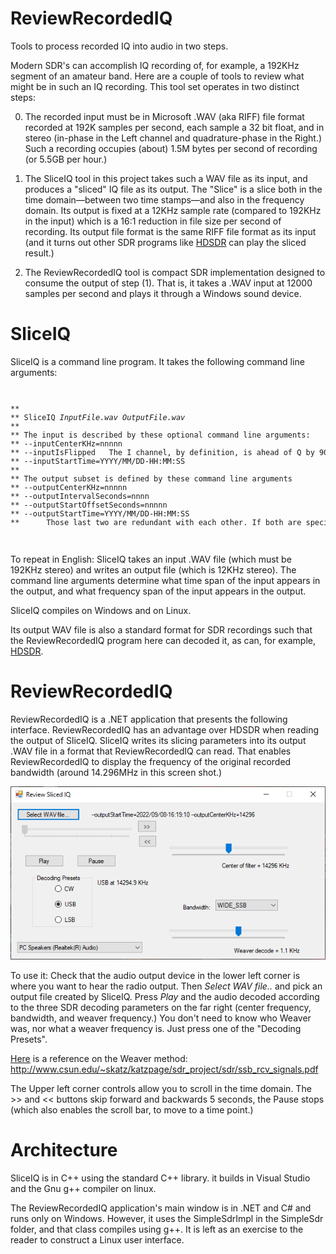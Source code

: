 # ReviewRecordedIQ
Tools to process recorded IQ into audio in two steps.

Modern SDR's can accomplish IQ recording of, for example, a 192KHz segment of an amateur band. Here
are a couple of tools to review what might be in such an IQ recording. This tool set operates in
two distinct steps:

0. The recorded input must be in Microsoft .WAV (aka RIFF) file format recorded at 192K samples per second,
each sample a 32 bit float, and in stereo (in-phase in the Left channel and quadrature-phase in the Right.)
Such a recording occupies (about) 1.5M bytes per second of recording (or 5.5GB per hour.)

1. The SliceIQ tool in this project takes such a WAV file as its input, and produces a "sliced" IQ
file as its output. The "Slice" is a slice both in the time domain&mdash;between two time stamps&mdash;and
also in the frequency domain. Its output is fixed at a 12KHz sample rate (compared to 192KHz in
the input) which is a 16:1 reduction in file size per second of recording. Its output file format is
the same RIFF file format as its input (and it turns out other SDR programs like <a href='http://hdsdr.de'>HDSDR</a> can play
the sliced result.)

2. The ReviewRecordedIQ tool is compact SDR implementation designed to consume the output of
step (1). That is, it takes a .WAV input at 12000 samples per second and plays it through a Windows sound device.

# SliceIQ
SliceIQ is a command line program. It takes the following command line arguments:

<code>
<pre>
**
** SliceIQ <i>InputFile.wav</i> <i>OutputFile.wav</i>
**
** The input is described by these optional command line arguments:
** --inputCenterKHz=nnnnn
** --inputIsFlipped   The I channel, by definition, is ahead of Q by 90 degrees, but this flips it.
** --inputStartTime=YYYY/MM/DD-HH:MM:SS
**
** The output subset is defined by these command line arguments
** --outputCenterKHz=nnnnn
** --outputIntervalSeconds=nnnn
** --outputStartOffsetSeconds=nnnnn
** --outputStartTime=YYYY/MM/DD-HH:MM:SS
**      Those last two are redundant with each other. If both are specified, outputStartOffsetSeconds is used
</pre>
</code>

To repeat in English: SliceIQ takes an input .WAV file (which must be 192KHz stereo) and writes an output file 
(which is 12KHz stereo). The command line arguments determine what time span of the input appears in the output,
and what frequency span of the input appears in the output.

SliceIQ compiles on Windows and on Linux.

Its output WAV file is also a standard format for SDR recordings such that the ReviewRecordedIQ
program here can decoded it, as can, for example, <a href='https://hdsdr.de/'>HDSDR</a>.

# ReviewRecordedIQ

ReviewRecordedIQ is a .NET application that presents the following interface. ReviewRecordedIQ
has an advantage over HDSDR when reading the output of SliceIQ. SliceIQ writes
its slicing parameters into its output .WAV file in a format that ReviewRecordedIQ can read. That
enables ReviewRecordedIQ to display the frequency of the original recorded bandwidth (around 14.296MHz
in this screen shot.) 
<p align='center'><img src='ReviewRecordedIQ.png' alt='ReviewRecordedIQ.png'/></p>

To use it:
Check that the audio output device in the lower left corner is where you want to
hear the radio output. Then <i>Select WAV file..</i> and pick an output file created by
SliceIQ. Press <i>Play</i> and the audio decoded according to the three SDR
decoding parameters on the far right (center frequency, bandwidth, and weaver
frequency.) You don't need to know who Weaver was, nor what a weaver frequency
is. Just press one of the "Decoding Presets".

<a href='http://www.csun.edu/~skatz/katzpage/sdr_project/sdr/ssb_rcv_signals.pdf'>Here</a> is a reference on the Weaver method:
<a href='http://www.csun.edu/~skatz/katzpage/sdr_project/sdr/ssb_rcv_signals.pdf'>http://www.csun.edu/~skatz/katzpage/sdr_project/sdr/ssb_rcv_signals.pdf</a>

The Upper left corner controls allow you to scroll in the time domain. The >> and << buttons skip forward and backwards 5 seconds,
the Pause stops (which also enables the scroll bar, to move to a time point.)

# Architecture

SliceIQ is in C++ using the standard C++ library. it builds in Visual Studio and the Gnu g++ compiler on linux.

The ReviewRecordedIQ application's main window is in .NET and C# and runs only on Windows. However,
it uses the SimpleSdrImpl in the SimpleSdr folder, and that class compiles using g++. It is left as an
exercise to the reader to construct a Linux user interface.
